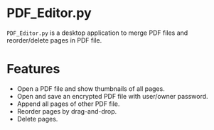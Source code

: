 # PDF_Editor.py
`PDF_Editor.py` is a desktop application to merge PDF files and reorder/delete pages in PDF file.

# Features
* Open a PDF file and show thumbnails of all pages.
* Open and save an encrypted PDF file with user/owner password.
* Append all pages of other PDF file.
* Reorder pages by drag-and-drop.
* Delete pages.
